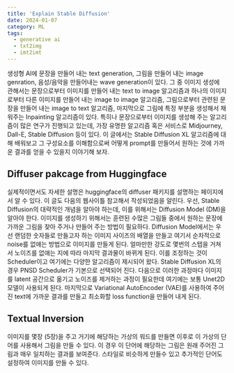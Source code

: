 ```yaml
---
title: 'Explain Stable Diffusion'
date: 2024-01-07
category: ML
tags:
  - generative ai
  - txt2img
  - imt2imt
---
```


생성형 AI에 문장을 만들어 내는 text generation, 그림을 만들어 내는 image genration, 음성/음악을 만들어내는 wave generation이 있다. 그 중 이미지 생성에 관해서는 문장으로부터 이미지를 만들어 내는 text to image 알고리즘과 하나의 이미지로부터 다른 이미지를 만들어 내는 image to image 알고리즘, 그림으로부터 관련된 문장을 만들어 내는 image to text 알고리즘, 마지막으로 그림에 특정 부분을 생성해서 채워주는 Inpainting 알고리즘이 있다. 특히나 문장으로부터 이미지를 생성해 주는 알고리즘이 많은 연구가 진행되고 있는데, 가장 유명한 알고리즘 혹은 서비스로 Midjourney, Dall-E, Stable Diffusion 등이 있다. 이 글에서는 Stable Diffusion XL 알고리즘에 대해 배워보고 그 구성요소를 이해함으로써 어떻게 prompt를 만들어서 원하는 것에 가까운 결과를 얻을 수 있을지 이야기해 보자. 

## Diffuser pakcage from Huggingface 

실제적이면서도 자세한 설명은 huggingface의 diffuser 패키지를 설명하는 페이지에서 알 수 있다. 이 글도 다음의 웹사이틀 참고해서 작성되었음을 알린다. 우선, Stable Diffusion의 대략적인 개념을 알아야 하는데, 이를 위해서는 Diffusion Model (DM)을 알아야 한다. 이미지를 생성하기 위해서는 훈련된 수많은 그림들 중에서 원하는 문장에 가까운 그림을 찾아 주거나 만들어 주는 방법이 필요하다. Diffusion Model에서는 우선 랜덤한 숫자들로 만들고자 하는 이미지 사이즈의 배열을 만들고 여기서 순차적으로 noise를 없애는 방법으로 이미지를 만들게 된다. 얼마만한 강도로 몇번의 스텝을 거쳐서 노이즈를 없애는 지에 따라 마지막 결과물이 바뀌게 된다. 이를 조정하는 것이 Scheduler이고 여기에는 다양한 알고리즘이 제시되어 왔다. Stable Diffusion XL의 경우 PNSD Scheduler가 기본으로 선택되어 진다. 다음으로 이러한 과정마다 이미지를 latent 공간으로 옮기고 노이즈를 제거하는 과정이 필요한데 여기에는 보통 Unet2D 모델이 사용되게 된다. 마지막으로 Variational AutoEncoder (VAE)를 사용하여 주어진 text에 가까운 결과를 만들고 최소화할 loss function을 만들어 내게 된다. 

## Textual Inversion

이미지를 몇장 (5장)을 주고 거기에 해당하는 가상의 워드를 만들면 이후로 이 가상의 단어를 사용해서 그림을 만들 수 있다. 이 경우 이 단어에 해당하는 그림은 원래 주어진 그림과 매우 일치하는 결과를 보여준다. 스타일로 비슷하게 만들수 있고 추가적인 단어도 설정하여 이미지를 만들 수 있다. 